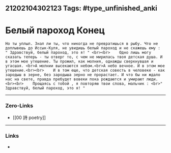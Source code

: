 21202104302123
Tags: #type_unfinished_anki 
---
# Белый пароход Конец

    Но ты уплыл. Знал ли ты, что никогда не превратишься в рыбу. Что не доплывешь до Иссык-Куля, не увидишь белый пароход и не скажешь ему :  " Здравствуй, белый пароход, это я! " <br><br>    Одно лишь могу сказать теперь - ты отверг то, с чем не мирилась твоя детская душа. И в этом мое утешение. Ты прожил, как молния, однажды сверкнувшая и угасшая. <br>А молнии высекаются небом.<br>А небо вечное. И в этом мое утешение.<br><br>    И в том еще, что детская совесть в человеке - как зародыш в зерне, без зародыша зерно не прорастает. И что бы ни ждало нас на свете, правда пребудет вовеки пока рождаются и умирают люди.<br><br>    Прощаясь с тобой , я повторяю твои слова, мальчик : <br>" Здравствуй, белый пароход, это я! "

---
### Zero-Links
- [[00 詩 poetry]]
---
### Links
-